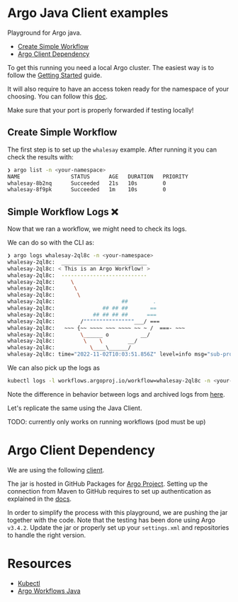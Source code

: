 # Argo Java Client examples

Playground for Argo java.

- [Create Simple Workflow](#create-simple-workflow)
- [Argo Client Dependency](#argo-client-dependency)

To get this running you need a local Argo cluster. The easiest way is to follow the [Getting Started](https://argoproj.github.io/argo-workflows/quick-start/) guide.

It will also require to have an access token ready for the namespace of your choosing. You can follow
this [doc](https://argoproj.github.io/argo-workflows/access-token/).

Make sure that your port is properly forwarded if testing locally!

## Create Simple Workflow

The first step is to set up the `whalesay` example. After running it you can check the results with:

```bash
❯ argo list -n <your-namespace>
NAME                STATUS      AGE   DURATION   PRIORITY
whalesay-8b2nq      Succeeded   21s   10s        0
whalesay-8f9pk      Succeeded   1m    10s        0
```

## Simple Workflow Logs ❌

Now that we ran a workflow, we might need to check its logs.

We can do so with the CLI as:

```bash
❯ argo logs whalesay-2ql8c -n <your-namespace>
whalesay-2ql8c:  ___________________________
whalesay-2ql8c: < This is an Argo Workflow! >
whalesay-2ql8c:  ---------------------------
whalesay-2ql8c:     \
whalesay-2ql8c:      \
whalesay-2ql8c:       \
whalesay-2ql8c:                     ##        .
whalesay-2ql8c:               ## ## ##       ==
whalesay-2ql8c:            ## ## ## ##      ===
whalesay-2ql8c:        /""""""""""""""""___/ ===
whalesay-2ql8c:   ~~~ {~~ ~~~~ ~~~ ~~~~ ~~ ~ /  ===- ~~~
whalesay-2ql8c:        \______ o          __/
whalesay-2ql8c:         \    \        __/
whalesay-2ql8c:           \____\______/
whalesay-2ql8c: time="2022-11-02T10:03:51.856Z" level=info msg="sub-process exited" argo=true error="<nil>"
```

We can also pick up the logs as

```bash
kubectl logs -l workflows.argoproj.io/workflow=whalesay-2ql8c -n <your-namespace>
```

Note the difference in behavior between logs and archived logs from [here](https://github.com/argoproj/argo-workflows/issues/8057#issuecomment-1058607350).

Let's replicate the same using the Java Client.

TODO: currently only works on running workflows (pod must be up)

# Argo Client Dependency

We are using the following [client](https://github.com/argoproj/argo-workflows/tree/master/sdks/java).

The jar is hosted in GitHub Packages for [Argo Project](https://github.com/orgs/argoproj/packages). Setting up the
connection from Maven to GitHub requires to set up authentication as explained in the [docs](https://docs.github.com/en/packages/working-with-a-github-packages-registry/working-with-the-apache-maven-registry).

In order to simplify the process with this playground, we are pushing the jar together with the code. Note that the
testing has been done using Argo `v3.4.2`. Update the jar or properly set up your `settings.xml` and repositories
to handle the right version.

# Resources

- [Kubectl](https://github.com/kubernetes-client/java/blob/master/docs/kubectl-equivalence-in-java.md#kubectl-logs)
- [Argo Workflows Java](https://github.com/argoproj/argo-workflows/tree/master/sdks/java/client/docs)